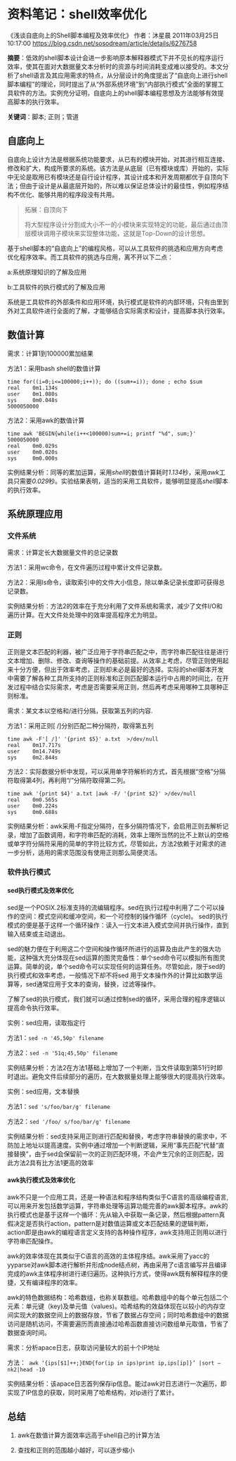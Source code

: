 # 资料笔记：shell效率优化

《浅谈自底向上的Shell脚本编程及效率优化》
作者：沐星晨
2011年03月25日 10:17:00
https://blog.csdn.net/sosodream/article/details/6276758

**摘要**：低效的shell脚本设计会进一步影响原本解释器模式下并不见长的程序运行效率，使其在面对大数据量文本分析时的资源与时间消耗变成难以接受的。本文分析了shell语言及其应用需求的特点，从分层设计的角度提出了“自底向上进行shell脚本编程”的理论，同时提出了从“外部系统环境”到“内部执行模式”全面的掌握工具软件的方法。实例充分证明，自底向上的shell脚本编程思想及方法能够有效提高脚本的执行效率。

**关键词**：脚本; 正则；管道

## 自底向上

​		自底向上设计方法是根据系统功能要求，从已有的模块开始，对其进行相互连接、修改和扩大，构成所要求的系统。该方法是从底层（已有模块或库）开始的，实际中无论是取用已有模块还是自行设计程序，其设计成本和开发周期都优于自顶向下法；但由于设计是从最底层开始的，所以难以保证总体设计的最佳性，例如程序结构不优化、能够共用的程序段没有共用。

>   拓展：自顶向下
>
>   将大型程序设计分割成大小不一的小模块来实现特定的功能，最后通过由顶层模块调用子模块来实现整体功能，这就是Top-Down的设计思想。

基于shell脚本的“自底向上”的编程风格，可以从工具软件的挑选和应用方向考虑优化程序效率。而工具软件的挑选与应用，离不开以下二点：

a:系统原理知识的了解及应用

b:工具软件的执行模式的了解及应用

系统是工具软件的外部条件和应用环境，执行模式是软件的内部环境，只有由里到外对工具软件进行全面的了解，才能够结合实际需求和设计，提高脚本执行效率。

## 数值计算

需求：计算1到100000累加结果

方法1：采用bash  shell的数值计算

```shell
time for((i=0;i<=100000;i++)); do ((sum+=i)); done ; echo $sum
real    0m1.134s
user    0m1.080s
sys     0m0.048s
5000050000
```

方法2：采用awk的数值计算

```shell
time awk 'BEGIN{while(i++<100000)sum+=i; printf "%d", sum;}'
5000050000
real    0m0.029s
user    0m0.020s
sys     0m0.000s
```

实例结果分析：同等的累加运算，采用*shell*的数值计算耗时*1.134*秒，采用*awk*工具只需要*0.029*秒。实验结果表明，适当的采用工具软件，能够明显提高*shell*脚本的执行效率。

## 系统原理应用

### 文件系统

需求：计算定长大数据量文件的总记录数

方法1：采用wc命令，在文件遍历过程中累计文件记录数。

方法2：采用ls命令，读取索引中的文件大小信息，除以单条记录长度即可获得总记录数。

实例结果分析：方法2的效率在于充分利用了文件系统和需求，减少了文件I/O和遍历计算。在大文件处处理中的效率提高程序尤为明显。

### 正则

​		正则是文本匹配的利器，被广泛应用于字符串匹配之中，而字符串匹配往往是进行文本增加、删除、修改、查询等操作的基础前提。从效率上考虑，尽管正则使用起来十分方便，但出于效率考虑，正则却未必是最好的选择。实际的shell脚本开发中需要了解各种工具所支持的正则标准和正则匹配脚本运行中占用的时间比，在开发过程中结合实际需求，考虑是否需要采用正则，然后再考虑采用哪种工具哪种正则标准。

需求：某文本以空格和/进行分隔，获取第五列的内容.        

方法1：采用正则[ /]分别匹配二种分隔符，取得第五列

```shell
time awk -F'[ /]' '{print $5}' a.txt  >/dev/null
real    0m17.717s
user    0m14.749s
sys     0m2.844s
```

方法2：实际数据分析中发现，可以采用单字符解析的方式，首先根据“空格”分隔符取得第4列，再利用“/”分隔符取得第二列。

```shell
time awk '{print $4}' a.txt |awk -F/ '{print $2}' >/dev/null
real    0m0.565s
user    0m0.224s
sys     0m0.688s
```

实例结果分析：awk采用-F指定分隔符，在多分隔符情况下，会启用正则去解析记录，增加了函数调用，和字符串匹配的消耗，效率上理所当然的比不上默认的空格或单字符分隔符采用的简单的字符比较方式，尽管如此，方法2依赖于对需求的进一步分析，适用的需求范围没有使用正则那么简便灵活。

### 软件执行模式

#### sed执行模式及效率优化

​		sed是一个POSIX.2标准支持的流编辑程序。sed在执行过程中利用了二个可以操作的空间：模式空间和缓冲空间，和一个可控制的操作循环（cycle)。 sed的执行模式的便是基于这样一个循环操作：读入一行文本进入模式空间并执行操作，直到输入结束或主动退出。

​		sed的魅力便在于利用这二个空间和操作循环所进行的运算及由此产生的强大功能，这种强大充分体现在sed运算的图灵完备性：单个sed命令可以模拟所有图灵运算。简单的说，单个sed命令可以实现任何的运算任务。尽管如此，限于sed的执行模式和效率考虑，一般情况下却不将sed 用于文本操作外的计算比如数学运算等，sed通常应用于文本的查询，替换，过滤等操作。

​		了解了sed的执行模式，我们就可以通过控制sed的循环，采用合理的程序逻辑以提高命令执行效率。

实例：sed应用，读取指定行

方法1：`sed -n '45,50p' filename`

方法2：`sed -n '51q;45,50p' filename`

实例结果分析：方法2在方法1基础上增加了一个判断，当文件读取到第51行时即时退出。避免文件后续部分的遍历，在大数据量处理上能够很大的提高执行效率。

实例：sed应用，文本替换

方法1：`sed 's/foo/bar/g' filename`

方法2：`sed '/foo/ s/foo/bar/g' filename`

实例结果分析：sed支持采用正则进行匹配和替换，考虑字符串替换的需求中，不防加上地址以提高速度。实例中通过增加一个判断逻辑，采用“事先匹配”代替“直接替换”，由于sed会保留前一次的正则匹配环境，不会产生冗余的正则匹配，因此方法2具有比方法1更高的效率

#### awk执行模式及效率优化

​		awk不只是一个应用工具，还是一种语法和程序结构类似于C语言的高级编程语言,可以用来开发包括数学运算，字符串处理等运算功能完善的awk脚本程序。awk的执行模式也是基于这样一个循环：先从输入中获取一条记录，然后根据pattern真假决定是否执行action，pattern是对数值运算或文本匹配结果的逻辑判断，action即是由awk的编程语言定义支持的各种操作程序，awk支持用正则用以进行字符串匹配操作。

​		awk的效率体现在其类似于C语言的高效的主体程序结。awk采用了yacc的yyparse对awk脚本进行解析并形成node结点树，再由采用了c语言编写并且编译完成的awk主体程序树进行递归遍历。这种执行方式，使得awk既有解释程序的便捷，又有编译程序的效率。

​		awk的特色数据结构：哈希数组，也称关联数组。哈希数组中的每个单元包括二个元素：单元键（key)及单元值（values)。哈希结构的效益体现在以较小的内存空间实现大的数据空间上的数据存放，节省了数据占存空间；同时哈希数组中的数据访问是随机访问，不需要遍历而直接通过哈希函数直接访问数组单元取值，节省了数据查询时间。

需求：分析apace日志，获取访问量较大的前十个IP地址

方法：` awk ‘{ips[$1]++;}END{for(ip in ips)print ip,ips[ip]}’ |sort –nk2|head -10`

实例结果分析：该apace日志首列保存ip信息。能过awk对日志进行一次遍历，即实现了IP信息的获取，同时采用了哈希结构，对ip进行了累计。

## 总结

1.  awk在数值计算方面效率远高于shell自己的计算方法

2.  查找和正则的范围越小越好，可以逐步缩小